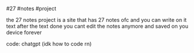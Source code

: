 #27
#notes
#project

the 27 notes project is a site that has 27 notes ofc and you can write on it text after the text done you cant edit the notes anymore and saved on you device forever



code: chatgpt (idk how to code rn)

